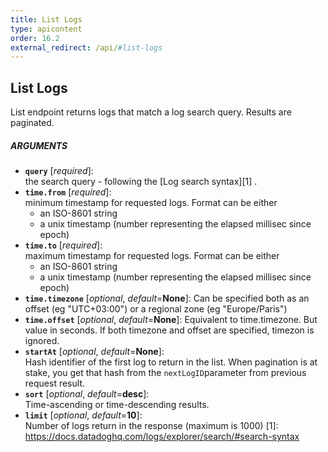 ```yaml
---
title: List Logs
type: apicontent
order: 16.2
external_redirect: /api/#list-logs
---
```


## List Logs

List endpoint returns logs that match a log search query. Results are paginated.


##### ARGUMENTS

* **`query`** [*required*]:  
    the search query - following the [Log search syntax][1] .
* **`time.from`** [*required*]:  
    minimum timestamp for requested logs. Format can be either
    - an ISO-8601 string
    - a unix timestamp (number representing the elapsed millisec since epoch)
* **`time.to`** [*required*]:  
    maximum timestamp for requested logs. Format can be either
    - an ISO-8601 string
    - a unix timestamp (number representing the elapsed millisec since epoch)
* **`time.timezone`** [*optional*, *default*=**None**]:
   Can be specified both as an offset (eg "UTC+03:00") or a regional zone (eg "Europe/Paris")
* **`time.offset`** [*optional*, *default*=**None**]:
   Equivalent to time.timezone. But value in seconds.
   If both timezone and offset are specified, timezon is ignored.
* **`startAt`** [*optional*, *default*=**None**]:  
   Hash identifier of the first log to return in the list. 
   When pagination is at stake, you get that hash from the `nextLogID`parameter from previous request result.
* **`sort`** [*optional*, *default*=**desc**]:  
    Time-ascending or time-descending results.
* **`limit`** [*optional*, *default*=**10**]:  
    Number of logs return in the response (maximum is 1000)
[1]: https://docs.datadoghq.com/logs/explorer/search/#search-syntax
